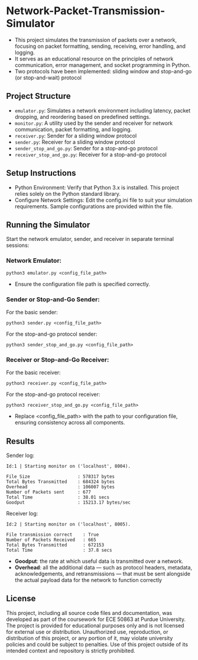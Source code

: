# Network-Packet-Transmission-Simulator

- This project simulates the transmission of packets over a network, focusing on packet formatting, sending, receiving, error handling, and logging.
- It serves as an educational resource on the principles of network communication, error management, and socket programming in Python.
- Two protocols have been implemented: sliding window and stop-and-go (or stop-and-wait) protocol

## Project Structure
- ```emulator.py```: Simulates a network environment including latency, packet dropping, and reordering based on predefined settings.
- ```monitor.py```: A utility used by the sender and receiver for network communication, packet formatting, and logging.
- ```receiver.py```: Sender for a sliding window protocol
- ```sender.py```: Receiver for a sliding window protocol
- ```sender_stop_and_go.py```: Sender for a stop-and-go protocol
- ```receiver_stop_and_go.py```: Receiver for a stop-and-go protocol

## Setup Instructions
- Python Environment: Verify that Python 3.x is installed. This project relies solely on the Python standard library.
- Configure Network Settings: Edit the config.ini file to suit your simulation requirements. Sample configurations are provided within the file.

## Running the Simulator

Start the network emulator, sender, and receiver in separate terminal sessions:

### Network Emulator:

```console
python3 emulator.py <config_file_path> 
```
- Ensure the configuration file path is specified correctly.
### Sender or Stop-and-Go Sender:
For the basic sender:
```console
python3 sender.py <config_file_path>
```
For the stop-and-go protocol sender:
```console
python3 sender_stop_and_go.py <config_file_path>
```

### Receiver or Stop-and-Go Receiver:
For the basic receiver:
```console
python3 receiver.py <config_file_path>
```
For the stop-and-go protocol receiver:
```console
python3 receiver_stop_and_go.py <config_file_path>
```
- Replace <config_file_path> with the path to your configuration file, ensuring consistency across all components.

## Results
Sender log:
```
Id:1 | Starting monitor on ('localhost', 8004).

File Size                  : 578317 bytes
Total Bytes Transmitted    : 684324 bytes
Overhead                   : 106007 bytes
Number of Packets sent     : 677
Total Time                 : 38.01 secs
Goodput                    : 15213.17 bytes/sec
```
Receiver log:
```
Id:2 | Starting monitor on ('localhost', 8005).

File transmission correct    : True
Number of Packets Received   : 665
Total Bytes Transmitted      : 672153
Total Time                   : 37.8 secs
```

- **Goodput**: the rate at which useful data is transmitted over a network.  
- **Overhead**: all the additional data — such as protocol headers, metadata, acknowledgements, and retransmissions — that must be sent alongside the actual payload data for the network to function correctly

## License

This project, including all source code files and documentation, was developed as part of the coursework for ECE 50863 at Purdue University. The project is provided for educational purposes only and is not licensed for external use or distribution. Unauthorized use, reproduction, or distribution of this project, or any portion of it, may violate university policies and could be subject to penalties. Use of this project outside of its intended context and repository is strictly prohibited.
